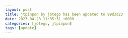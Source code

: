 ```yaml
---
layout: post
title: jtpinpon by jotego has been updated to 99d3d23
date: 2023-04-28 11:35:31 +0000
categories: [jotego, jtpinpon]
tags: [update]
---
```


